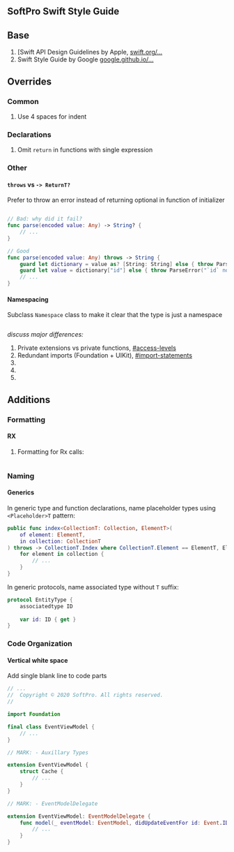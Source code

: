 
## SoftPro Swift Style Guide

## Base

1. [Swift API Design Guidelines by Apple, [swift.org/...](https://swift.org/documentation/api-design-guidelines/)
2. Swift Style Guide by Google [google.github.io/...](https://google.github.io/swift/#general-formatting)

## Overrides
### Common
1. Use 4 spaces for indent

### Declarations
1. Omit `return` in functions with single expression



### Other 
#### `throws` vs `-> ReturnT?`
Prefer to throw an error instead of returning optional in function of initializer
```swift

// Bad: why did it fail? 
func parse(encoded value: Any) -> String? {
    // ...
}

// Good
func parse(encoded value: Any) throws -> String {
    guard let dictionary = value as? [String: String] else { throw ParseError("not a dictionary") }
    guard let value = dictionary["id"] else { throw ParseError("`id` not presented") }
    // ...
}
```

#### Namespacing
Subclass `Namespace` class to make it clear that the type is just a namespace
```swift 

```

*discuss major differences:*
1. Private extensions vs private functions, [#access-levels](https://google.github.io/swift/#access-levels)
2. Redundant imports (Foundation + UIKit), [#import-statements](https://google.github.io/swift/#import-statements)
3. 
4.
5.

## Additions

### Formatting

#### RX
1. Formatting for Rx calls:
```swift

```

### Naming

#### Generics
In generic type and function declarations, name placeholder types using `<Placeholder>T` pattern:
```swift
public func index<CollectionT: Collection, ElementT>(
    of element: ElementT,
    in collection: CollectionT
) throws -> CollectionT.Index where CollectionT.Element == ElementT, ElementT: Equatable {
    for element in collection {
        // ...
    }
}
```

In generic protocols, name associated type without `T` suffix:
```swift
protocol EntityType {
    associatedtype ID
    
    var id: ID { get }
}
```


### Code Organization

#### Vertical white space
Add single blank line to code parts
```swift
// ...
//  Copyright © 2020 SoftPro. All rights reserved.
//

import Foundation

final class EventViewModel {
    // ...
}

// MARK: - Auxillary Types

extension EventViewModel {
    struct Cache {
        // ...
    }
}

// MARK: - EventModelDelegate

extension EventViewModel: EventModelDelegate {
    func model(_ eventModel: EventModel, didUpdateEventFor id: Event.ID) {
        // ...
    }
}
```



